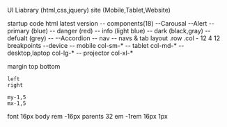 UI Liabrary (html,css,jquery)
site (Mobile,Tablet,Website)

startup code
    html
latest version --
    components(18)
        --Carousal
        --Alert
            -- primary (blue)
            -- danger (red)
            -- info    (light blue)
            -- dark (black,gray)
            -- defualt (grey)
            --
        --Accordion
        -- nav
        -- navs & tab
    layout
        .row
            .col - 12
        4
        12  
        <!-- <div class="row">
            <div class="col-2"></div>
            <div class="col-10"></div>
        </div> -->
        breakpoints
            --device
                -- mobile               col-sm-*
                -- tablet               col-md-*
                -- desktop,laptop       col-lg-*
                -- projector            col-xl-*
        <!-- For all -->
        <div class="row">
            <div class="col-2"></div>
            <div class="col-10"></div>
        </div>
        <!-- for mobile and desktop -->
        <div class="row">
            <div class="col-sm-12 col-lg-2"></div>
            <div class="col-sm-12 col-lg-10"></div>
        </div>
        <!-- For mobile , desktop and tablet -->
        <div class="row">
            <div class="col-sm-12 col-lg-2 col-md-6"></div>
            <div class="col-sm-12 col-lg-2 col-md-6"></div>
        </div>


margin
    top
    bottom

    left
    right

    my-1,5
    mx-1,5

font 16px
body
rem -16px
    parents 32
        em -1rem 16px
1px